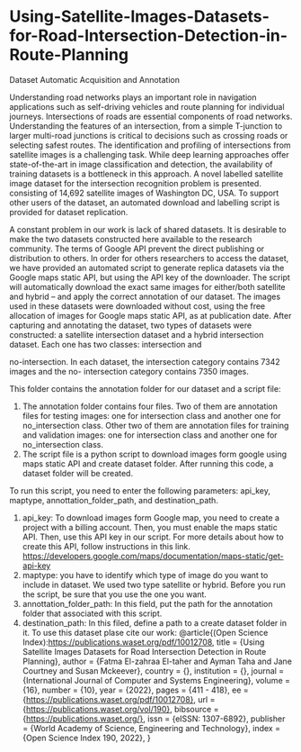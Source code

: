 # Using-Satellite-Images-Datasets-for-Road-Intersection-Detection-in-Route-Planning
Dataset Automatic Acquisition and Annotation

Understanding road networks plays an important role in navigation applications such as self-driving
vehicles and route planning for individual journeys. Intersections of roads are essential components
of road networks. Understanding the features of an intersection, from a simple T-junction to larger
multi-road junctions is critical to decisions such as crossing roads or selecting safest routes. The
identification and profiling of intersections from satellite images is a challenging task. While deep
learning approaches offer state-of-the-art in image classification and detection, the availability of
training datasets is a bottleneck in this approach. A novel labelled satellite image dataset for the
intersection recognition problem is presented. consisting of 14,692 satellite images of Washington
DC, USA. To support other users of the dataset, an automated download and labelling script is
provided for dataset replication.

A constant problem in our work is lack of shared datasets. It is desirable to make the two datasets
constructed here available to the research community. The terms of Google API prevent the direct
publishing or distribution to others. In order for others researchers to access the dataset, we have
provided an automated script to generate replica datasets via the Google maps static API, but using
the API key of the downloader. The script will automatically download the exact same images for
either/both satellite and hybrid – and apply the correct annotation of our dataset. The images used
in these datasets were downloaded without cost, using the free allocation of images for Google
maps static API, as at publication date.
After capturing and annotating the dataset, two types of datasets were constructed: a satellite
intersection dataset and a hybrid intersection dataset. Each one has two classes: intersection and

no-intersection. In each dataset, the intersection category contains 7342 images and the no-
intersection category contains 7350 images.

This folder contains the annotation folder for our dataset and a script file:
1. The annotation folder contains four files. Two of them are annotation files for testing
images: one for intersection class and another one for no_intersection class. Other two of
them are annotation files for training and validation images: one for intersection class and
another one for no_intersection class.
2. The script file is a python script to download images form google using maps static API and
create dataset folder. After running this code, a dataset folder will be created.

To run this script, you need to enter the following parameters: api_key, maptype,
annottation_folder_path, and destination_path.
1. api_key: To download images form Google map, you need to create a project with a billing
account. Then, you must enable the maps static API. Then, use this API key in our script. For
more details about how to create this API, follow instructions in this link.
https://developers.google.com/maps/documentation/maps-static/get-api-key
2. maptype: you have to identify which type of image do you want to include in dataset. We
used two type satellite or hybrid. Before you run the script, be sure that you use the one you
want.
3. annottation_folder_path: In this field, put the path for the annotation folder that associated
with this script.
4. destination_path: In this filed, define a path to a create dataset folder in it.
To use this dataset plase cite our work:
@article{(Open Science Index):https://publications.waset.org/pdf/10012708,
	  title     = {Using Satellite Images Datasets for Road Intersection Detection in Route Planning},
	  author    = {Fatma El-zahraa El-taher and  Ayman Taha and  Jane Courtney and  Susan Mckeever},
	  country	= {},
	  institution	= {},
	    journal   = {International Journal of Computer and Systems Engineering},
	  volume    = {16},
	  number    = {10},
	  year      = {2022},
	  pages     = {411 - 418},
	  ee        = {https://publications.waset.org/pdf/10012708},
	  url   	= {https://publications.waset.org/vol/190},
	  bibsource = {https://publications.waset.org/},
	  issn  	= {eISSN: 1307-6892},
	  publisher = {World Academy of Science, Engineering and Technology},
	  index 	= {Open Science Index 190, 2022},
	}

